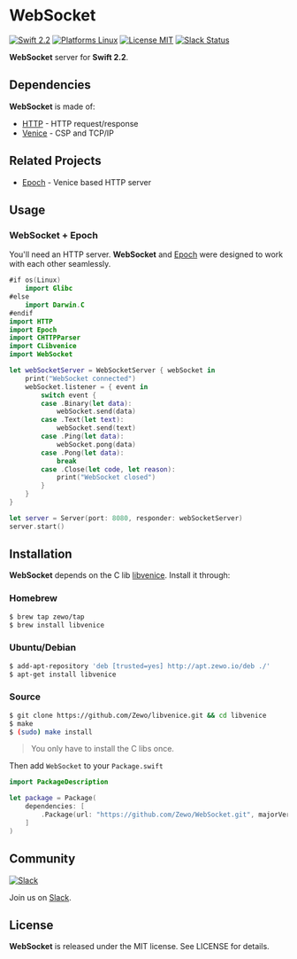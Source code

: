WebSocket
=========

[![Swift 2.2](https://img.shields.io/badge/Swift-2.1-orange.svg?style=flat)](https://developer.apple.com/swift/)
[![Platforms Linux](https://img.shields.io/badge/Platforms-Linux-lightgray.svg?style=flat)](https://developer.apple.com/swift/)
[![License MIT](https://img.shields.io/badge/License-MIT-blue.svg?style=flat)](https://tldrlegal.com/license/mit-license)
[![Slack Status](https://zewo-slackin.herokuapp.com/badge.svg)](https://zewo-slackin.herokuapp.com)

**WebSocket** server for **Swift 2.2**.

## Dependencies

**WebSocket** is made of:

- [HTTP](https://github.com/Zewo/HTTP) - HTTP request/response
- [Venice](https://github.com/Zewo/Venice) - CSP and TCP/IP

## Related Projects

- [Epoch](https://github.com/Zewo/Epoch) - Venice based HTTP server

## Usage

### WebSocket + Epoch

You'll need an HTTP server. **WebSocket** and [Epoch](https://www.github.com/Zewo/Epoch) were designed to work with each other seamlessly.

```swift
#if os(Linux)
    import Glibc
#else
    import Darwin.C
#endif
import HTTP
import Epoch
import CHTTPParser
import CLibvenice
import WebSocket

let webSocketServer = WebSocketServer { webSocket in
	print("WebSocket connected")
	webSocket.listener = { event in
		switch event {
		case .Binary(let data):
			webSocket.send(data)
		case .Text(let text):
			webSocket.send(text)
		case .Ping(let data):
			webSocket.pong(data)
		case .Pong(let data):
			break
		case .Close(let code, let reason):
			print("WebSocket closed")
		}
	}
}

let server = Server(port: 8080, responder: webSocketServer)
server.start()
```

## Installation

**WebSocket** depends on the C lib [libvenice](https://github.com/Zewo/libvenice). Install it through:

### Homebrew 
```bash
$ brew tap zewo/tap
$ brew install libvenice
```

### Ubuntu/Debian
```bash
$ add-apt-repository 'deb [trusted=yes] http://apt.zewo.io/deb ./'
$ apt-get install libvenice
```

### Source
```bash
$ git clone https://github.com/Zewo/libvenice.git && cd libvenice
$ make
$ (sudo) make install
```

> You only have to install the C libs once.

Then add `WebSocket` to your `Package.swift`

```swift
import PackageDescription

let package = Package(
	dependencies: [
		.Package(url: "https://github.com/Zewo/WebSocket.git", majorVersion: 0, minor: 1)
	]
)
```

## Community

[![Slack](http://s13.postimg.org/ybwy92ktf/Slack.png)](http://slack.zewo.io/)

Join us on [Slack](http://slack.zewo.io/).

License
-------

**WebSocket** is released under the MIT license. See LICENSE for details.
